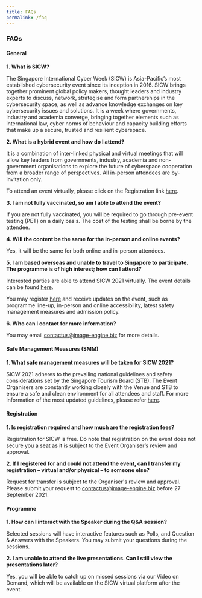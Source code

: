 ```yaml
---
title: FAQs
permalink: /faq
---
```

### **FAQs**

#### **General**

**1.	What is SICW?**

The Singapore International Cyber Week (SICW) is Asia-Pacific’s most established cybersecurity event since its inception in 2016. SICW brings together prominent global policy makers, thought leaders and industry experts to discuss, network, strategise and form partnerships in the cybersecurity space, as well as advance knowledge exchanges on key cybersecurity issues and solutions. It is a week where governments, industry and academia converge, bringing together elements such as international law, cyber norms of behaviour and capacity building efforts that make up a secure, trusted and resilient cyberspace.

**2.	What is a hybrid event and how do I attend?**

It is a combination of inter-linked physical and virtual meetings that will allow key leaders from governments, industry, academia and non-government organisations to explore the future of cyberspace cooperation from a broader range of perspectives.  All in-person attendees are by-invitation only.

To attend an event virtually, please click on the Registration link <a href="https://www.gevme.com/singapore-international-cyber-week-2021" target="_blank">here</a>.

**3.	I am not fully vaccinated, so am I able to attend the event?**

If you are not fully vaccinated, you will be required to go through pre-event testing (PET) on a daily basis. The cost of the testing shall be borne by the attendee.

**4.	Will the content be the same for the in-person and online events?**

Yes, it will be the same for both online and in-person attendees.

**5.	I am based overseas and unable to travel to Singapore to participate. The programme is of high interest; how can I attend?**

Interested parties are able to attend SICW 2021 virtually. The event details can be found [here](/events).

You may register <a href="https://www.gevme.com/singapore-international-cyber-week-2021" target="_blank">here</a> and receive updates on the event, such as programme line-up, in-person and online accessibility, latest safety management measures and admission policy.

**6.	Who can I contact for more information?**

You may email <a href="mailto:contactus@image-engine.biz">contactus@image-engine.biz</a> for more details.

#### **Safe Management Measures (SMM)**

**1.	What safe management measures will be taken for SICW 2021?**

SICW 2021 adheres to the prevailing national guidelines and safety considerations set by the Singapore Tourism Board (STB). The Event Organisers are constantly working closely with the Venue and STB to ensure a safe and clean environment for all attendees and staff. For more information of the most updated guidelines, please refer <a href="https://www.stb.gov.sg/content/stb/en/home-pages/advisory-for-MICE.html#MICE" target="_blank">here</a>.

#### **Registration**

**1.	Is registration required and how much are the registration fees?**

Registration for SICW is free. Do note that registration on the event does not secure you a seat as it is subject      to the Event Organiser’s review and approval.

**2.	If I registered for and could not attend the event, can I transfer my registration – virtual and/or physical – to someone else?**

Request for transfer is subject to the Organiser's review and approval. Please submit your request to <a href="mailto:contactus@image-engine.biz">contactus@image-engine.biz</a> before 27 September 2021.

#### **Programme**

**1.	How can I interact with the Speaker during the Q&A session?**

Selected sessions will have interactive features such as Polls, and Question & Answers with the Speakers.  You may submit your questions during the sessions.

**2.	I am unable to attend the live presentations. Can I still view the presentations later?**

Yes, you will be able to catch up on missed sessions via our Video on Demand, which will be available on the SICW virtual platform after the event.